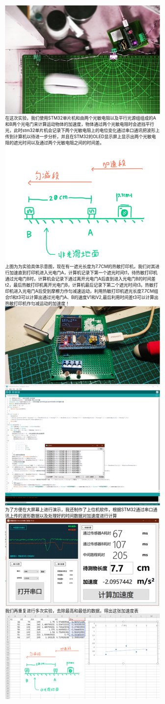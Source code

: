 ![](./WINDOWS/img/5.png)
在这次实验，我们使用STM32单片机和由两个光敏电阻以及平行光源组组成的A和B两个光电门来计算运动物体的加速度，物体通过两个光敏电阻时会遮挡平行光，此时stm32单片机会记录下两个光敏电阻上的电位变化通过串口通讯把波形上传到计算机以待进一步分析，并且在STM32的OLED显示屏上显示出两个光敏电阻的遮光时间以及通过两个光敏电阻之间的时间差。
![](./WINDOWS/img/4.png)
上图为为实验具体示意图，现在有一遮光长度为7.7CM的热敏打印机，我们对其进行加速直到打印机进入光电门A，计算机记录下第一个遮光时间t1，待热敏打印机通过光电门B时，计算机会记录下通过离开光电门A后直到进入光电门B的时间差t2，最后热敏打印机离开光电门B，计算机最后记录下第二个遮光时间t3。热敏打印机进入光电门A后受到摩檫力作匀减速运动，利用热敏打印机遮光长度7.7CM组合t1和t3可以计算出通过光电门A、B的速度V1和V2,最后利用时间差t3可以计算出热敏打印机作匀减运动的加速度！
![](./WINDOWS/img/7.jpg)
![](./WINDOWS/img/3.png)
为了方便在大屏幕上进行演示，我还制作了上位机软件，根据STM32通过串口通讯上传的波形数据以及处理好的时间数据对加速度进行计算
![](./WINDOWS/img/1.png)
我们再重复进行多次实验，去除最高和最低的数据，得出这张加速度表
![](./WINDOWS/img/6.png)